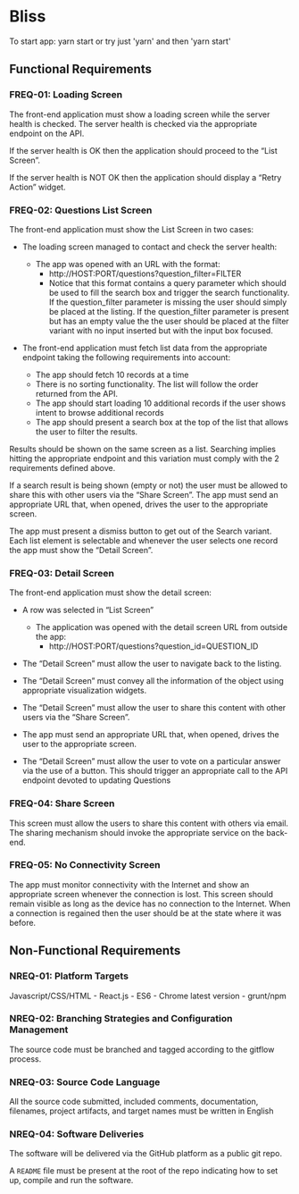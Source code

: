 # Bliss

To start app: yarn start or try just 'yarn' and then 'yarn start'

## Functional Requirements

### FREQ-01: Loading Screen

The front-end application must show a loading screen while the server health is checked. The server health is
checked via the appropriate endpoint on the API.

If the server health is OK then the application should proceed to the “List Screen”.

If the server health is NOT OK then the application should display a “Retry Action” widget.

### FREQ-02: Questions List Screen

The front-end application must show the List Screen in two cases:

- The loading screen managed to contact and check the server health:

  - The app was opened with an URL with the format:
    - http://HOST:PORT/questions?question_filter=FILTER
    - Notice that this format contains a query parameter which should be used to fill the search box
      and trigger the search functionality. If the question_filter parameter is missing the user should
      simply be placed at the listing. If the question_filter parameter is present but has an empty
      value the the user should be placed at the filter variant with no input inserted but with the input
      box focused.

- The front-end application must fetch list data from the appropriate endpoint taking the following requirements into
  account:

  - The app should fetch 10 records at a time
  - There is no sorting functionality. The list will follow the order returned from the API.
  - The app should start loading 10 additional records if the user shows intent to browse additional records
  - The app should present a search box at the top of the list that allows the user to filter the results.

Results should be shown on the same screen as a list. Searching implies hitting the appropriate endpoint and this variation must comply with the 2 requirements defined above.

If a search result is being shown (empty or not) the user must be allowed to share this with
other users via the “Share Screen”. The app must send an appropriate URL that, when
opened, drives the user to the appropriate screen.

The app must present a dismiss button to get out of the Search variant.
Each list element is selectable and whenever the user selects one record the app must show the “Detail Screen”.

### FREQ-03: Detail Screen

The front-end application must show the detail screen:

- A row was selected in “List Screen”

  - The application was opened with the detail screen URL from outside the app:
    - http://HOST:PORT/questions?question_id=QUESTION_ID

- The “Detail Screen” must allow the user to navigate back to the listing.

- The “Detail Screen” must convey all the information of the object using appropriate visualization widgets.

- The “Detail Screen” must allow the user to share this content with other users via the “Share Screen”.

- The app must send an appropriate URL that, when opened, drives the user to the appropriate screen.

- The “Detail Screen” must allow the user to vote on a particular answer via the use of a button. This should trigger
  an appropriate call to the API endpoint devoted to updating Questions

### FREQ-04: Share Screen

This screen must allow the users to share this content with others via email. The sharing mechanism should invoke the appropriate service on the back-end.

### FREQ-05: No Connectivity Screen

The app must monitor connectivity with the Internet and show an appropriate screen whenever the connection is
lost. This screen should remain visible as long as the device has no connection to the Internet. When a
connection is regained then the user should be at the state where it was before.

## Non-Functional Requirements

### NREQ-01: Platform Targets

Javascript/CSS/HTML - React.js - ES6 - Chrome latest version - grunt/npm

### NREQ-02: Branching Strategies and Configuration Management

The source code must be branched and tagged according to the gitflow process.

### NREQ-03: Source Code Language

All the source code submitted, included comments, documentation, filenames, project artifacts, and target names
must be written in English

### NREQ-04: Software Deliveries

The software will be delivered via the GitHub platform as a public git repo.

A `README` file must be present at the root of the repo indicating how to set up, compile and run the software.
